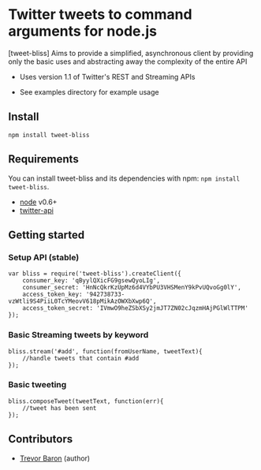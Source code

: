 Twitter tweets to command arguments for node.js
======================================

[tweet-bliss] Aims to provide a simplified, asynchronous client by providing only the basic uses and abstracting away the complexity of the entire API

* Uses version 1.1 of Twitter's REST and Streaming APIs

* See examples directory for example usage

## Install

`npm install tweet-bliss`

## Requirements

You can install tweet-bliss and its dependencies with npm: `npm install tweet-bliss`.

- [node](http://nodejs.org/) v0.6+
- [twitter-api](https://github.com/timwhitlock/node-twitter-ap)

## Getting started

### Setup API (stable)

	var bliss = require('tweet-bliss').createClient({
		consumer_key: 'qByylQXicFG9gsewQyoLIg',
		consumer_secret: 'HnNcQkrKzUpMz6d4VYbPU3VHSMenY9kPvUQvoGg0lY',
		access_token_key: '942738733-vzWtli9S4PiiL0TcYMeovV618pMikAzOWXbXwp6Q',
		access_token_secret: 'IVmwO9heZSbXSy2jmJT7ZN02cJqzmHAjPGlWlTTPM'
	});

### Basic Streaming tweets by keyword

	bliss.stream('#add', function(fromUserName, tweetText){
		//handle tweets that contain #add
	});

### Basic tweeting

	bliss.composeTweet(tweetText, function(err){
		//tweet has been sent
	});

## Contributors

- [Trevor Baron](https://github.com/TrevorDev) (author)